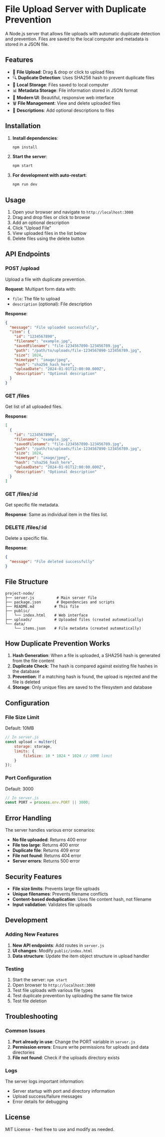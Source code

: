 # File Upload Server with Duplicate Prevention

A Node.js server that allows file uploads with automatic duplicate detection and prevention. Files are saved to the local computer and metadata is stored in a JSON file.

## Features

- 📁 **File Upload**: Drag & drop or click to upload files
- 🔍 **Duplicate Detection**: Uses SHA256 hash to prevent duplicate files
- 💾 **Local Storage**: Files saved to local computer
- 📊 **Metadata Storage**: File information stored in JSON format
- 🎨 **Modern UI**: Beautiful, responsive web interface
- 🗑️ **File Management**: View and delete uploaded files
- 📝 **Descriptions**: Add optional descriptions to files

## Installation

1. **Install dependencies**:
   ```bash
   npm install
   ```

2. **Start the server**:
   ```bash
   npm start
   ```

3. **For development with auto-restart**:
   ```bash
   npm run dev
   ```

## Usage

1. Open your browser and navigate to `http://localhost:3000`
2. Drag and drop files or click to browse
3. Add an optional description
4. Click "Upload File"
5. View uploaded files in the list below
6. Delete files using the delete button

## API Endpoints

### POST /upload
Upload a file with duplicate prevention.

**Request**: Multipart form data with:
- `file`: The file to upload
- `description` (optional): File description

**Response**:
```json
{
  "message": "File uploaded successfully",
  "item": {
    "id": "1234567890",
    "filename": "example.jpg",
    "savedFilename": "file-1234567890-123456789.jpg",
    "path": "/path/to/uploads/file-1234567890-123456789.jpg",
    "size": 1024,
    "mimetype": "image/jpeg",
    "hash": "sha256_hash_here",
    "uploadDate": "2024-01-01T12:00:00.000Z",
    "description": "Optional description"
  }
}
```

### GET /files
Get list of all uploaded files.

**Response**:
```json
[
  {
    "id": "1234567890",
    "filename": "example.jpg",
    "savedFilename": "file-1234567890-123456789.jpg",
    "path": "/path/to/uploads/file-1234567890-123456789.jpg",
    "size": 1024,
    "mimetype": "image/jpeg",
    "hash": "sha256_hash_here",
    "uploadDate": "2024-01-01T12:00:00.000Z",
    "description": "Optional description"
  }
]
```

### GET /files/:id
Get specific file metadata.

**Response**: Same as individual item in the files list.

### DELETE /files/:id
Delete a specific file.

**Response**:
```json
{
  "message": "File deleted successfully"
}
```

## File Structure

```
project-node/
├── server.js          # Main server file
├── package.json       # Dependencies and scripts
├── README.md         # This file
├── public/
│   └── index.html    # Web interface
├── uploads/          # Uploaded files (created automatically)
└── data/
    └── items.json    # File metadata (created automatically)
```

## How Duplicate Prevention Works

1. **Hash Generation**: When a file is uploaded, a SHA256 hash is generated from the file content
2. **Duplicate Check**: The hash is compared against existing file hashes in the database
3. **Prevention**: If a matching hash is found, the upload is rejected and the file is deleted
4. **Storage**: Only unique files are saved to the filesystem and database

## Configuration

### File Size Limit
Default: 10MB
```javascript
// In server.js
const upload = multer({ 
    storage: storage,
    limits: {
        fileSize: 10 * 1024 * 1024 // 10MB limit
    }
});
```

### Port Configuration
Default: 3000
```javascript
// In server.js
const PORT = process.env.PORT || 3000;
```

## Error Handling

The server handles various error scenarios:

- **No file uploaded**: Returns 400 error
- **File too large**: Returns 400 error
- **Duplicate file**: Returns 409 error
- **File not found**: Returns 404 error
- **Server errors**: Returns 500 error

## Security Features

- **File size limits**: Prevents large file uploads
- **Unique filenames**: Prevents filename conflicts
- **Content-based deduplication**: Uses file content hash, not filename
- **Input validation**: Validates file uploads

## Development

### Adding New Features

1. **New API endpoints**: Add routes in `server.js`
2. **UI changes**: Modify `public/index.html`
3. **Data structure**: Update the item object structure in upload handler

### Testing

1. Start the server: `npm start`
2. Open browser to `http://localhost:3000`
3. Test file uploads with various file types
4. Test duplicate prevention by uploading the same file twice
5. Test file deletion

## Troubleshooting

### Common Issues

1. **Port already in use**: Change the PORT variable in `server.js`
2. **Permission errors**: Ensure write permissions for uploads and data directories
3. **File not found**: Check if the uploads directory exists

### Logs

The server logs important information:
- Server startup with port and directory information
- Upload success/failure messages
- Error details for debugging

## License

MIT License - feel free to use and modify as needed.



